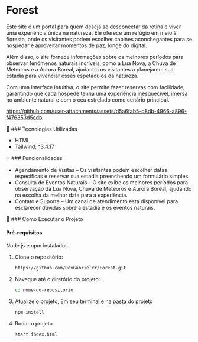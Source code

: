 # Forest

<p>
Este site é um portal para quem deseja se desconectar da rotina e viver uma experiência única na natureza. Ele oferece um refúgio em meio à floresta, onde os visitantes podem escolher cabines aconchegantes para se hospedar e aproveitar momentos de paz, longe do digital.

Além disso, o site fornece informações sobre os melhores períodos para observar fenômenos naturais incríveis, como a Lua Nova, a Chuva de Meteoros e a Aurora Boreal, ajudando os visitantes a planejarem sua estadia para vivenciar esses espetáculos da natureza.

Com uma interface intuitiva, o site permite fazer reservas com facilidade, garantindo que cada hóspede tenha uma experiência inesquecível, imersa no ambiente natural e com o céu estrelado como cenário principal.</p>


https://github.com/user-attachments/assets/d5a6fab5-d8db-4966-a896-f476353d5cdb


🚀 ### Tecnologias Utilizadas

- HTML
- Tailwind: ^3.4.17

💡 ### Funcionalidades

- Agendamento de Visitas – Os visitantes podem escolher datas específicas e reservar sua estadia preenchendo um formulário simples.
- Consulta de Eventos Naturais – O site exibe os melhores períodos para observação da Lua Nova, Chuva de Meteoros e Aurora Boreal, ajudando na escolha da melhor data para a experiência.
- Contato e Suporte – Um canal de atendimento está disponível para esclarecer dúvidas sobre a estadia e os eventos naturais.

📖 ### Como Executar o Projeto

#### Pré-requisitos

Node.js e npm instalados.

1. Clone o repositório:

   ```bash
   https://github.com/DevGabrielrr/Forest.git
   ```

2. Navegue até o diretório do projeto:

   ```bash
   cd nome-do-repositorio
   ```

3. Atualize o projeto, Em seu terminal e na pasta do projeto

   ```bash
   npm install
   ```

4. Rodar o projeto

   ```bash
   start index.html
   ```
